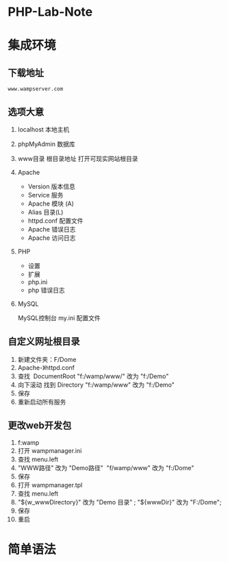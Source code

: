 # PHP-Lab-Note
# 集成环境
## 下载地址
    www.wampserver.com
## 选项大意
1. localhost 本地主机

1. phpMyAdmin 数据库

1. www目录 根目录地址 打开可现实网站根目录

1. Apache 

    - Version   版本信息
    - Service 服务
    - Apache 模块 (A)
    - Alias 目录(L)
    - httpd.conf 配置文件
    - Apache 错误日志
    - Apache 访问日志
1. PHP

    - 设置
    - 扩展
    - php.ini 
    - php 错误日志
1. MySQL
    
    MySQL控制台 
    my.ini 配置文件
## 自定义网址根目录
1. 新建文件夹：F/Dome
1. Apache-》httpd.conf
1. 查找  DocumentRoot "f:/wamp/www/" 改为 "f:/Demo" 
1. 向下滚动 找到 Directory "f:/wamp/www" 改为 "f:/Demo"
1. 保存
1. 重新启动所有服务
## 更改web开发包
1. f:wamp 
1. 打开 wampmanager.ini
1. 查找 menu.left 
1. "WWW路径" 改为 "Demo路径"  "f/wamp/www" 改为 "f:/Dome"
1. 保存
1. 打开 wampmanager.tpl
1. 查找 menu.left 
1. "${w_wwwDirectory}" 改为 "Demo 目录"  ; "${wwwDir}" 改为 "F:/Dome";
1. 保存
1. 重启

## 
# 简单语法
